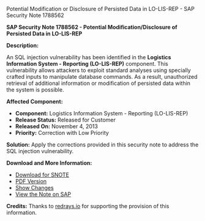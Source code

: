 Potential Modification or Disclosure of Persisted Data in LO-LIS-REP - SAP Security Note 1788562

**SAP Security Note 1788562 - Potential Modification/Disclosure of Persisted Data in LO-LIS-REP**

**Description:**

An SQL injection vulnerability has been identified in the **Logistics Information System - Reporting (LO-LIS-REP)** component. This vulnerability allows attackers to exploit standard analyses using specially crafted inputs to manipulate database commands. As a result, unauthorized retrieval of additional information or modification of persisted data within the system is possible.

**Affected Component:**
- **Component:** Logistics Information System - Reporting (LO-LIS-REP)
- **Release Status:** Released for Customer
- **Released On:** November 4, 2013
- **Priority:** Correction with Low Priority

**Solution:**
Apply the corrections provided in this security note to address the SQL injection vulnerability.

**Download and More Information:**
- [Download for SNOTE](https://notesdownloads.sap.com/note/0040000010568702017)
- [PDF Version](https://userapps.support.sap.com/sap/support/sfm/notes/print/0001788562?language=en-US&token=B0B2574B767C5728E620D6B5E093C331)
- [Show Changes](https://me.sap.com/notesLatestChanges/0001788562/E/diff)
- [View the Note on SAP](https://me.sap.com/notes/0001788562/E)

**Credits:**
Thanks to [redrays.io](https://redrays.io) for supporting the provision of this information.